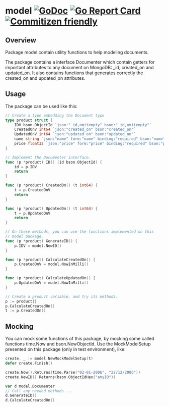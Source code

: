 # model [![GoDoc](https://godoc.org/github.com/ddspog/mongo/model?status.svg)](https://godoc.org/github.com/ddspog/mongo/model) [![Go Report Card](https://goreportcard.com/badge/github.com/ddspog/mongo/model)](https://goreportcard.com/report/github.com/ddspog/mongo/model) [![Commitizen friendly](https://img.shields.io/badge/commitizen-friendly-brightgreen.svg)](http://commitizen.github.io/cz-cli/)

## Overview

Package model contain utility functions to help modeling documents.

The package contains a interface Documenter which contain getters for
important attributes to any document on MongoDB: \_id, created\_on and
updated\_on. It also contains functions that generates correctly the
created\_on and updated\_on attributes.

## Usage

The package can be used like this:

```go
// Create a type embedding the Document type
type product struct {
    IDV bson.ObjectId `json:"_id,omitempty" bson:"_id,omitempty"`
    CreatedOnV int64 `json:"created_on" bson:"created_on"`
    UpdatedOnV int64 `json:"updated_on" bson:"updated_on"`
    name string `json:"name" form:"name" binding:"required" bson:"name"`
    price float32 `json:"price" form:"price" binding:"required" bson:"price"`
}

// Implement the Documenter interface.
func (p *product) ID() (id bson.ObjectId) {
    id = p.IDV
    return
}

func (p *product) CreatedOn() (t int64) {
    t = p.CreatedOnV
    return
}

func (p *product) UpdatedOn() (t int64) {
    t = p.UpdatedOnV
    return
}

// On these methods, you can use the functions implemented on this
// model package.
func (p *product) GenerateID() {
    p.IDV = model.NewID()
}

func (p *product) CalculateCreatedOn() {
    p.CreatedOnV = model.NowInMilli()
}

func (p *product) CalculateUpdatedOn() {
    p.UpdatedOnV = model.NowInMilli()
}

// Create a product variable, and try its methods.
p := product{}
p.CalculateCreatedOn()
t := p.CreatedOn()
```

## Mocking

You can mock some functions of this package, by mocking some
called functions time.Now and bson.NewObjectId. Use the MockModelSetup presented on this package (only in test environment), like:

```go
create, _ := model.NewMockModelSetup(t)
defer create.Finish()

create.Now().Returns(time.Parse("02-01-2006", "22/12/2006"))
create.NewID().Returns(bson.ObjectIdHex("anyID"))

var d model.Documenter
// Call any needed methods ...
d.GenerateID()
d.CalculateCreatedOn()
```